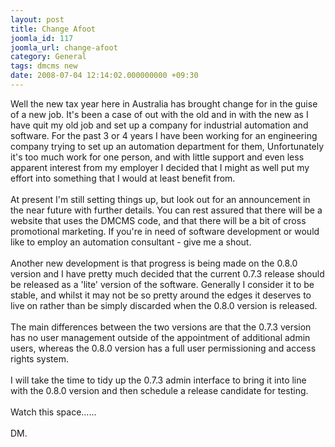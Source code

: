 ```yaml
---
layout: post
title: Change Afoot
joomla_id: 117
joomla_url: change-afoot
category: General
tags: dmcms new
date: 2008-07-04 12:14:02.000000000 +09:30
---
```

<p>Well the new tax year here in Australia has brought change for in the guise of a new job. It's been a case of out with the old and in with the new as I have quit my old job and set up a company for industrial automation and software. For the past 3 or 4 years I have been working for an engineering company trying to set up an automation department for them, Unfortunately it's too much work for one person, and with little support and even less apparent interest from my employer I decided that I might as well put my effort into something that I would at least benefit from.<br><br>At present I'm still setting things up, but look out for an announcement in the near future with further details. You can rest assured that there will be a website that uses the DMCMS code, and that there will be a bit of cross promotional marketing. If you're in need of software development or would like to employ an automation consultant - give me a shout.<br><br>Another new development is that progress is being made on the 0.8.0 version and I have pretty much decided that the current 0.7.3 release should be released as a 'lite' version of the software. Generally I consider it to be stable, and whilst it may not be so pretty around the edges it deserves to live on rather than be simply discarded when the 0.8.0 version is released.<br><br>The main differences between the two versions are that the 0.7.3 version has no user management outside of the appointment of additional admin users, whereas the 0.8.0 version has a full user permissioning and access rights system.<br><br>I will take the time to tidy up the 0.7.3 admin interface to bring it into line with the 0.8.0 version and then schedule a release candidate for testing. <br><br>Watch this space......<br><br>DM.</p>
